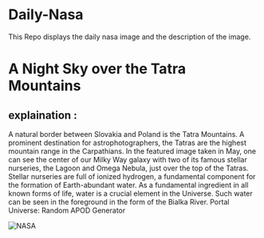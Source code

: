 # Daily-Nasa

This Repo displays the daily nasa image and the description of the image.

<!--NASA-->
# A Night Sky over the Tatra Mountains
## explaination :

A natural border between Slovakia and Poland is the Tatra Mountains. A prominent destination for astrophotographers, the Tatras are the highest mountain range in the Carpathians. In the featured image taken in May, one can see the center of our Milky Way galaxy with two of its famous stellar nurseries, the Lagoon and Omega Nebula, just over the top of the Tatras. Stellar nurseries are full of ionized hydrogen, a fundamental component for the formation of Earth-abundant water. As a fundamental ingredient in all known forms of life, water is a crucial element in the Universe. Such water can be seen in the foreground in the form of the Bialka River.   Portal Universe: Random APOD Generator

![NASA](https://apod.nasa.gov/apod/image/2409/NightTatra_Rosadzinski_960.jpg)
<!--/NASA-->
